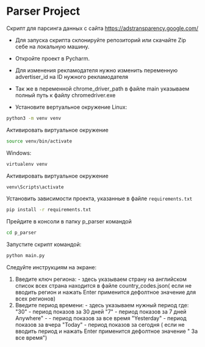 # Parser Project

Cкрипт для парсинга данных с  сайта https://adstransparency.google.com/


* Для запуска скрипта склонируйте репозиторий или скачайте Zip себе на локальную машину.
* Откройте проект в Pycharm.
* Для изменения рекламодателя нужно изменить переменную advertiser_id на ID нужного рекламодателя
* Так же в переменной chrome_driver_path в файле main указываем полный путь к файлу chromedriver.exe


* Установите вертуальное окружение 
Linux:
```bash
python3 -m venv venv 
```
Активировать виртуальное окружение
```bash
source venv/bin/activate
```
Windows:
```bash
virtualenv venv
```
Активировать виртуальное окружение
```bash
venv\Scripts\activate
```
Установить зависимости проекта, указанные в файле `requirements.txt`
```bash
pip install -r requirements.txt
```
Прейдите в консоли в папку p_parser командой
```bash
cd p_parser
```
Запустите скрипт командой:
```bash
python main.py
```
Следуйте инструкциям на экране:
1. Введите ключ региона: - здесь указываем страну на английском список всех страна находится в файле country_codes.json( если не вводить регион и нажать Enter применится дефолтное значение для всех регионов)
2. Введите период времени: - здесь указываем нужный период где:
    "30" - период показов за 30 дней
    "7" - период показов за 7 дней
    Anywhere" - - период показов за все время
    "Yesterday" - период показов за вчера
    "Today" - период показов за сегодня ( если не вводить период и нажать Enter применится дефолтное значение " За все время")
   

